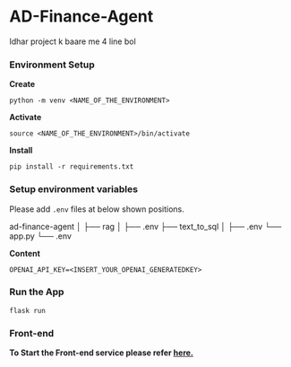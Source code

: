 # AD-Finance-Agent

Idhar project k baare me 4 line bol

### Environment Setup

**Create**

```
python -m venv <NAME_OF_THE_ENVIRONMENT>
```

**Activate** 

```
source <NAME_OF_THE_ENVIRONMENT>/bin/activate
```

**Install**

```
pip install -r requirements.txt
```

### Setup environment variables

Please add `.env` files at below shown positions.

ad-finance-agent
    │
    ├── rag
    │   ├── .env
    ├── text_to_sql
    │   ├── .env
    └── app.py
    └── .env

**Content**

```
OPENAI_API_KEY=<INSERT_YOUR_OPENAI_GENERATEDKEY>
```

### Run the App

```
flask run
```

### **Front-end**

**To Start the Front-end service please refer [here.](https://github.com/Athe-kunal/AD-Finance-Agent/blob/deploy/web/ad-finance-agent-ui/README.md)**
